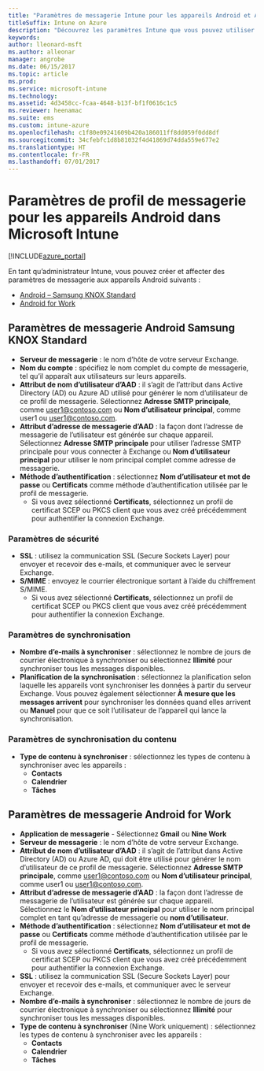 ```yaml
---
title: "Paramètres de messagerie Intune pour les appareils Android et Android for Work"
titleSuffix: Intune on Azure
description: "Découvrez les paramètres Intune que vous pouvez utiliser pour configurer les connexions à la messagerie sur les appareils Android."
keywords: 
author: lleonard-msft
ms.author: alleonar
manager: angrobe
ms.date: 06/15/2017
ms.topic: article
ms.prod: 
ms.service: microsoft-intune
ms.technology: 
ms.assetid: 4d3458cc-fcaa-4648-b13f-bf1f0616c1c5
ms.reviewer: heenamac
ms.suite: ems
ms.custom: intune-azure
ms.openlocfilehash: c1f80e09241609b420a186011ff8dd059f0dd8df
ms.sourcegitcommit: 34cfebfc1d8b81032f4d41869d74dda559e677e2
ms.translationtype: HT
ms.contentlocale: fr-FR
ms.lasthandoff: 07/01/2017
---
```

# <a name="email-profile-settings-for-android--devices-in-microsoft-intune"></a>Paramètres de profil de messagerie pour les appareils Android dans Microsoft Intune

[!INCLUDE[azure_portal](./includes/azure_portal.md)]

En tant qu’administrateur Intune, vous pouvez créer et affecter des paramètres de messagerie aux appareils Android suivants :
- [Android – Samsung KNOX Standard](#android-samsung-knox-standard-email-settings)
- [Android for Work](#android-for-work-email-settings)

## <a name="android-samsung-knox-standard-email-settings"></a>Paramètres de messagerie Android Samsung KNOX Standard
- **Serveur de messagerie** : le nom d’hôte de votre serveur Exchange.
- **Nom du compte** : spécifiez le nom complet du compte de messagerie, tel qu’il apparaît aux utilisateurs sur leurs appareils.
- **Attribut de nom d’utilisateur d’AAD** : il s’agit de l’attribut dans Active Directory (AD) ou Azure AD utilisé pour générer le nom d’utilisateur de ce profil de messagerie. Sélectionnez **Adresse SMTP principale**, comme user1@contoso.com ou **Nom d’utilisateur principal**, comme user1 ou user1@contoso.com.
- **Attribut d’adresse de messagerie d’AAD** : la façon dont l’adresse de messagerie de l’utilisateur est générée sur chaque appareil. Sélectionnez **Adresse SMTP principale** pour utiliser l’adresse SMTP principale pour vous connecter à Exchange ou **Nom d’utilisateur principal** pour utiliser le nom principal complet comme adresse de messagerie.
- **Méthode d’authentification** : sélectionnez **Nom d’utilisateur et mot de passe** ou **Certificats** comme méthode d’authentification utilisée par le profil de messagerie.
    - Si vous avez sélectionné **Certificats**, sélectionnez un profil de certificat SCEP ou PKCS client que vous avez créé précédemment pour authentifier la connexion Exchange.

### <a name="security-settings"></a>Paramètres de sécurité

- **SSL** : utilisez la communication SSL (Secure Sockets Layer) pour envoyer et recevoir des e-mails, et communiquer avec le serveur Exchange.
- **S/MIME** : envoyez le courrier électronique sortant à l’aide du chiffrement S/MIME.
    - Si vous avez sélectionné **Certificats**, sélectionnez un profil de certificat SCEP ou PKCS client que vous avez créé précédemment pour authentifier la connexion Exchange.

### <a name="synchronization-settings"></a>Paramètres de synchronisation

- **Nombre d’e-mails à synchroniser** : sélectionnez le nombre de jours de courrier électronique à synchroniser ou sélectionnez **Illimité** pour synchroniser tous les messages disponibles.
- **Planification de la synchronisation** : sélectionnez la planification selon laquelle les appareils vont synchroniser les données à partir du serveur Exchange. Vous pouvez également sélectionner **À mesure que les messages arrivent** pour synchroniser les données quand elles arrivent ou **Manuel** pour que ce soit l’utilisateur de l’appareil qui lance la synchronisation.

### <a name="content-sync-settings"></a>Paramètres de synchronisation du contenu

- **Type de contenu à synchroniser** : sélectionnez les types de contenu à synchroniser avec les appareils :
    - **Contacts**
    - **Calendrier**
    - **Tâches**

## <a name="android-for-work-email-settings"></a>Paramètres de messagerie Android for Work

- **Application de messagerie** - Sélectionnez **Gmail** ou **Nine Work**
- **Serveur de messagerie** : le nom d’hôte de votre serveur Exchange.
- **Attribut de nom d’utilisateur d’AAD** : il s’agit de l’attribut dans Active Directory (AD) ou Azure AD, qui doit être utilisé pour générer le nom d’utilisateur de ce profil de messagerie. Sélectionnez **Adresse SMTP principale**, comme user1@contoso.com ou **Nom d’utilisateur principal**, comme user1 ou user1@contoso.com.
- **Attribut d’adresse de messagerie d’AAD** : la façon dont l’adresse de messagerie de l’utilisateur est générée sur chaque appareil. Sélectionnez le **Nom d’utilisateur principal** pour utiliser le nom principal complet en tant qu’adresse de messagerie ou **nom d’utilisateur**.
- **Méthode d’authentification** : sélectionnez **Nom d’utilisateur et mot de passe** ou **Certificats** comme méthode d’authentification utilisée par le profil de messagerie.
    - Si vous avez sélectionné **Certificats**, sélectionnez un profil de certificat SCEP ou PKCS client que vous avez créé précédemment pour authentifier la connexion Exchange.
- **SSL** : utilisez la communication SSL (Secure Sockets Layer) pour envoyer et recevoir des e-mails, et communiquer avec le serveur Exchange.
- **Nombre d’e-mails à synchroniser** : sélectionnez le nombre de jours de courrier électronique à synchroniser ou sélectionnez **Illimité** pour synchroniser tous les messages disponibles.
- **Type de contenu à synchroniser** (Nine Work uniquement) : sélectionnez les types de contenu à synchroniser avec les appareils :
    - **Contacts**
    - **Calendrier**
    - **Tâches**
